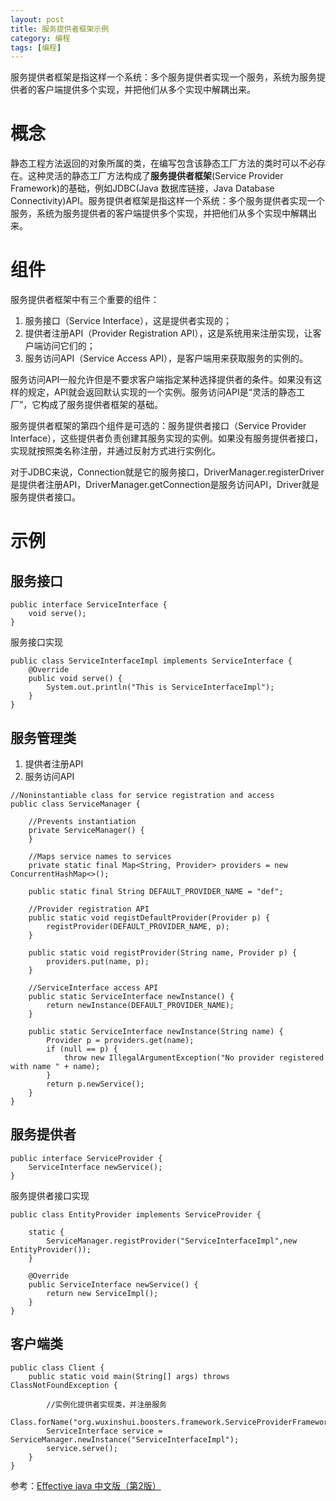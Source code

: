 ```yaml
---
layout: post
title: 服务提供者框架示例
category: 编程 
tags: [编程]
---
```


服务提供者框架是指这样一个系统：多个服务提供者实现一个服务，系统为服务提供者的客户端提供多个实现，并把他们从多个实现中解耦出来。
# 概念

静态工程方法返回的对象所属的类，在编写包含该静态工厂方法的类时可以不必存在。这种灵活的静态工厂方法构成了**服务提供者框架**(Service Provider Framework)的基础，例如JDBC(Java 数据库链接，Java Database Connectivity)API。服务提供者框架是指这样一个系统：多个服务提供者实现一个服务，系统为服务提供者的客户端提供多个实现，并把他们从多个实现中解耦出来。

# 组件

服务提供者框架中有三个重要的组件：
1. 服务接口（Service Interface），这是提供者实现的；
2. 提供者注册API（Provider Registration API），这是系统用来注册实现，让客户端访问它们的；
3. 服务访问API（Service Access API），是客户端用来获取服务的实例的。

服务访问API一般允许但是不要求客户端指定某种选择提供者的条件。如果没有这样的规定，API就会返回默认实现的一个实例。服务访问API是“灵活的静态工厂”，它构成了服务提供者框架的基础。

服务提供者框架的第四个组件是可选的：服务提供者接口（Service Provider Interface），这些提供者负责创建其服务实现的实例。如果没有服务提供者接口，实现就按照类名称注册，并通过反射方式进行实例化。

对于JDBC来说，Connection就是它的服务接口，DriverManager.registerDriver是提供者注册API，DriverManager.getConnection是服务访问API，Driver就是服务提供者接口。

# 示例

## 服务接口

```
public interface ServiceInterface {
	void serve();
}
```

服务接口实现

```
public class ServiceInterfaceImpl implements ServiceInterface {
	@Override
	public void serve() {
		System.out.println("This is ServiceInterfaceImpl");
	}
}
```

## 服务管理类
1. 提供者注册API
2. 服务访问API

```
//Noninstantiable class for service registration and access
public class ServiceManager {

	//Prevents instantiation
	private ServiceManager() {
	}

	//Maps service names to services
	private static final Map<String, Provider> providers = new ConcurrentHashMap<>();

	public static final String DEFAULT_PROVIDER_NAME = "def";

	//Provider registration API
	public static void registDefaultProvider(Provider p) {
		registProvider(DEFAULT_PROVIDER_NAME, p);
	}

	public static void registProvider(String name, Provider p) {
		providers.put(name, p);
	}

	//ServiceInterface access API
	public static ServiceInterface newInstance() {
		return newInstance(DEFAULT_PROVIDER_NAME);
	}

	public static ServiceInterface newInstance(String name) {
		Provider p = providers.get(name);
		if (null == p) {
			throw new IllegalArgumentException("No provider registered with name " + name);
		}
		return p.newService();
	}
}
```

## 服务提供者

```
public interface ServiceProvider {
	ServiceInterface newService();
}
```

服务提供者接口实现

```
public class EntityProvider implements ServiceProvider {

	static {
		ServiceManager.registProvider("ServiceInterfaceImpl",new EntityProvider());
	}

	@Override
	public ServiceInterface newService() {
		return new ServiceImpl();
	}
}
```

## 客户端类

```
public class Client {
	public static void main(String[] args) throws ClassNotFoundException {
		
		//实例化提供者实现类，并注册服务
	Class.forName("org.wuxinshui.boosters.framework.ServiceProviderFramework.EntityProvider");
		ServiceInterface service = ServiceManager.newInstance("ServiceInterfaceImpl");
		service.serve();
	}
}
```

参考：[Effective java 中文版（第2版）](https://book.douban.com/subject/3360807/)